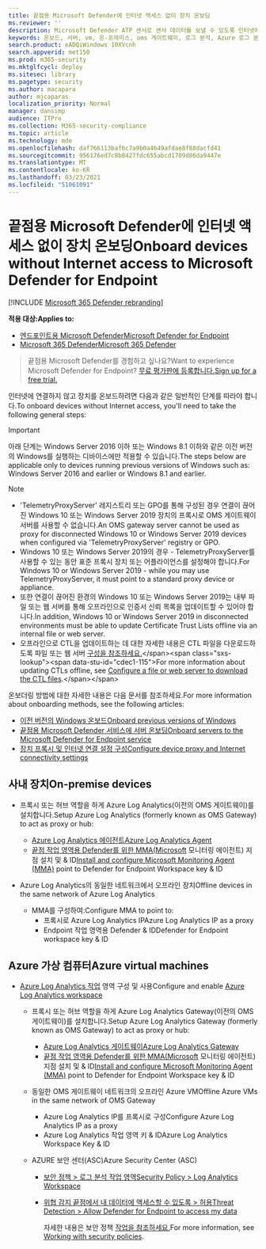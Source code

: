 ```yaml
---
title: 끝점용 Microsoft Defender에 인터넷 액세스 없이 장치 온보딩
ms.reviewer: ''
description: Microsoft Defender ATP 센서로 센서 데이터를 보낼 수 있도록 인터넷에 연결하지 않고 장치 온보딩
keywords: 온보드, 서버, vm, 온-프레미스, oms 게이트웨이, 로그 분석, Azure 로그 분석, mma
search.product: eADQiWindows 10XVcnh
search.appverid: met150
ms.prod: m365-security
ms.mktglfcycl: deploy
ms.sitesec: library
ms.pagetype: security
ms.author: macapara
author: mjcaparas
localization_priority: Normal
manager: dansimp
audience: ITPro
ms.collection: M365-security-compliance
ms.topic: article
ms.technology: mde
ms.openlocfilehash: daf766113baf6c7a9b0a4649afdae8f88dacfd41
ms.sourcegitcommit: 956176ed7c8b8427fdc655abcd1709d86da9447e
ms.translationtype: MT
ms.contentlocale: ko-KR
ms.lasthandoff: 03/23/2021
ms.locfileid: "51061091"
---
```

# <a name="onboard-devices-without-internet-access-to-microsoft-defender-for-endpoint"></a><span data-ttu-id="cdec1-104">끝점용 Microsoft Defender에 인터넷 액세스 없이 장치 온보딩</span><span class="sxs-lookup"><span data-stu-id="cdec1-104">Onboard devices without Internet access to Microsoft Defender for Endpoint</span></span>

[!INCLUDE [Microsoft 365 Defender rebranding](../../includes/microsoft-defender.md)]


<span data-ttu-id="cdec1-105">**적용 대상:**</span><span class="sxs-lookup"><span data-stu-id="cdec1-105">**Applies to:**</span></span>
- [<span data-ttu-id="cdec1-106">엔드포인트용 Microsoft Defender</span><span class="sxs-lookup"><span data-stu-id="cdec1-106">Microsoft Defender for Endpoint</span></span>](https://go.microsoft.com/fwlink/p/?linkid=2146631)
- [<span data-ttu-id="cdec1-107">Microsoft 365 Defender</span><span class="sxs-lookup"><span data-stu-id="cdec1-107">Microsoft 365 Defender</span></span>](https://go.microsoft.com/fwlink/?linkid=2118804)

> <span data-ttu-id="cdec1-108">끝점용 Microsoft Defender를 경험하고 싶나요?</span><span class="sxs-lookup"><span data-stu-id="cdec1-108">Want to experience Microsoft Defender for Endpoint?</span></span> [<span data-ttu-id="cdec1-109">무료 평가판에 등록합니다.</span><span class="sxs-lookup"><span data-stu-id="cdec1-109">Sign up for a free trial.</span></span>](https://www.microsoft.com/microsoft-365/windows/microsoft-defender-atp?ocid=docs-wdatp-exposedapis-abovefoldlink)


<span data-ttu-id="cdec1-110">인터넷에 연결하지 않고 장치를 온보드하려면 다음과 같은 일반적인 단계를 따라야 합니다.</span><span class="sxs-lookup"><span data-stu-id="cdec1-110">To onboard devices without Internet access, you'll need to take the following general steps:</span></span>

> [!IMPORTANT] 
> <span data-ttu-id="cdec1-111">아래 단계는 Windows Server 2016 이하 또는 Windows 8.1 이하와 같은 이전 버전의 Windows를 실행하는 디바이스에만 적용할 수 있습니다.</span><span class="sxs-lookup"><span data-stu-id="cdec1-111">The steps below are applicable only to devices running previous versions of Windows such as: Windows Server 2016 and earlier or Windows 8.1 and earlier.</span></span>

> [!NOTE]
> - <span data-ttu-id="cdec1-112">'TelemetryProxyServer' 레지스트리 또는 GPO를 통해 구성된 경우 연결이 끊어진 Windows 10 또는 Windows Server 2019 장치의 프록시로 OMS 게이트웨이 서버를 사용할 수 없습니다.</span><span class="sxs-lookup"><span data-stu-id="cdec1-112">An OMS gateway server cannot be used as proxy for disconnected Windows 10 or Windows Server 2019 devices when configured via 'TelemetryProxyServer' registry or GPO.</span></span>
> - <span data-ttu-id="cdec1-113">Windows 10 또는 Windows Server 2019의 경우 - TelemetryProxyServer를 사용할 수 있는 동안 표준 프록시 장치 또는 어플라이언스를 설정해야 합니다.</span><span class="sxs-lookup"><span data-stu-id="cdec1-113">For Windows 10 or Windows Server 2019 - while you may use TelemetryProxyServer, it must point to a standard proxy device or appliance.</span></span>
> - <span data-ttu-id="cdec1-114">또한 연결이 끊어진 환경의 Windows 10 또는 Windows Server 2019는 내부 파일 또는 웹 서버를 통해 오프라인으로 인증서 신뢰 목록을 업데이트할 수 있어야 합니다.</span><span class="sxs-lookup"><span data-stu-id="cdec1-114">In addition, Windows 10 or Windows Server 2019 in disconnected environments must be able to update Certificate Trust Lists offline via an internal file or web server.</span></span>
> - <span data-ttu-id="cdec1-115">오프라인으로 CTL을 업데이트하는 데 대한 자세한 내용은 CTL 파일을 다운로드하도록 파일 또는 웹 서버 [구성을 참조하세요.](https://docs.microsoft.com/previous-versions/windows/it-pro/windows-server-2012-r2-and-2012/dn265983(v=ws.11)#configure-a-file-or-web-server-to-download-the-ctl-files)</span><span class="sxs-lookup"><span data-stu-id="cdec1-115">For more information about updating CTLs offline, see [Configure a file or web server to download the CTL files](https://docs.microsoft.com/previous-versions/windows/it-pro/windows-server-2012-r2-and-2012/dn265983(v=ws.11)#configure-a-file-or-web-server-to-download-the-ctl-files).</span></span>

<span data-ttu-id="cdec1-116">온보더링 방법에 대한 자세한 내용은 다음 문서를 참조하세요.</span><span class="sxs-lookup"><span data-stu-id="cdec1-116">For more information about onboarding methods, see the following articles:</span></span>
- [<span data-ttu-id="cdec1-117">이전 버전의 Windows 온보드</span><span class="sxs-lookup"><span data-stu-id="cdec1-117">Onboard previous versions of Windows</span></span>](https://docs.microsoft.com/microsoft-365/security/defender-endpoint/onboard-downlevel)
- [<span data-ttu-id="cdec1-118">끝점용 Microsoft Defender 서비스에 서버 온보딩</span><span class="sxs-lookup"><span data-stu-id="cdec1-118">Onboard servers to the Microsoft Defender for Endpoint service</span></span>](https://docs.microsoft.com/microsoft-365/security/defender-endpoint/configure-server-endpoints#windows-server-2008-r2-sp1--windows-server-2012-r2-and-windows-server-2016)
- [<span data-ttu-id="cdec1-119">장치 프록시 및 인터넷 연결 설정 구성</span><span class="sxs-lookup"><span data-stu-id="cdec1-119">Configure device proxy and Internet connectivity settings</span></span>](https://docs.microsoft.com/microsoft-365/security/defender-endpoint/configure-proxy-internet#configure-the-proxy-server-manually-using-a-registry-based-static-proxy)

## <a name="on-premise-devices"></a><span data-ttu-id="cdec1-120">사내 장치</span><span class="sxs-lookup"><span data-stu-id="cdec1-120">On-premise devices</span></span>

- <span data-ttu-id="cdec1-121">프록시 또는 허브 역할을 하게 Azure Log Analytics(이전의 OMS 게이트웨이)를 설치합니다.</span><span class="sxs-lookup"><span data-stu-id="cdec1-121">Setup Azure Log Analytics (formerly known as OMS Gateway) to act as proxy or hub:</span></span>
  - [<span data-ttu-id="cdec1-122">Azure Log Analytics 에이전트</span><span class="sxs-lookup"><span data-stu-id="cdec1-122">Azure Log Analytics Agent</span></span>](https://docs.microsoft.com/azure/azure-monitor/platform/gateway#download-the-log-analytics-gateway)
  - <span data-ttu-id="cdec1-123">[끝점 작업 영역용 Defender를 위한 MMA(Microsoft](configure-server-endpoints.md#install-and-configure-microsoft-monitoring-agent-mma-to-report-sensor-data-to-microsoft-defender-for-endpoint) 모니터링 에이전트) 지점 설치 및 & ID</span><span class="sxs-lookup"><span data-stu-id="cdec1-123">[Install and configure Microsoft Monitoring Agent (MMA)](configure-server-endpoints.md#install-and-configure-microsoft-monitoring-agent-mma-to-report-sensor-data-to-microsoft-defender-for-endpoint) point to Defender for Endpoint Workspace key & ID</span></span>

- <span data-ttu-id="cdec1-124">Azure Log Analytics의 동일한 네트워크에서 오프라인 장치</span><span class="sxs-lookup"><span data-stu-id="cdec1-124">Offline devices in the same network of Azure Log Analytics</span></span>
  -  <span data-ttu-id="cdec1-125">MMA를 구성하여:</span><span class="sxs-lookup"><span data-stu-id="cdec1-125">Configure MMA to point to:</span></span>
     - <span data-ttu-id="cdec1-126">프록시로 Azure Log Analytics IP</span><span class="sxs-lookup"><span data-stu-id="cdec1-126">Azure Log Analytics IP as a proxy</span></span>
     - <span data-ttu-id="cdec1-127">Endpoint 작업 영역용 Defender & ID</span><span class="sxs-lookup"><span data-stu-id="cdec1-127">Defender for Endpoint workspace key & ID</span></span>

## <a name="azure-virtual-machines"></a><span data-ttu-id="cdec1-128">Azure 가상 컴퓨터</span><span class="sxs-lookup"><span data-stu-id="cdec1-128">Azure virtual machines</span></span>
- <span data-ttu-id="cdec1-129">[Azure Log Analytics 작업](https://docs.microsoft.com/azure/azure-monitor/platform/gateway) 영역 구성 및 사용</span><span class="sxs-lookup"><span data-stu-id="cdec1-129">Configure and enable [Azure Log Analytics workspace](https://docs.microsoft.com/azure/azure-monitor/platform/gateway)</span></span>

    - <span data-ttu-id="cdec1-130">프록시 또는 허브 역할을 하게 Azure Log Analytics Gateway(이전의 OMS 게이트웨이)를 설치합니다.</span><span class="sxs-lookup"><span data-stu-id="cdec1-130">Setup Azure Log Analytics Gateway (formerly known as OMS Gateway) to act as proxy or hub:</span></span>
      - [<span data-ttu-id="cdec1-131">Azure Log Analytics 게이트웨이</span><span class="sxs-lookup"><span data-stu-id="cdec1-131">Azure Log Analytics Gateway</span></span>](https://docs.microsoft.com/azure/azure-monitor/platform/gateway#download-the-log-analytics-gateway)
      - <span data-ttu-id="cdec1-132">[끝점 작업 영역용 Defender를 위한 MMA(Microsoft](configure-server-endpoints.md#install-and-configure-microsoft-monitoring-agent-mma-to-report-sensor-data-to-microsoft-defender-for-endpoint) 모니터링 에이전트) 지점 설치 및 & ID</span><span class="sxs-lookup"><span data-stu-id="cdec1-132">[Install and configure Microsoft Monitoring Agent (MMA)](configure-server-endpoints.md#install-and-configure-microsoft-monitoring-agent-mma-to-report-sensor-data-to-microsoft-defender-for-endpoint) point to Defender for Endpoint Workspace key & ID</span></span>
    - <span data-ttu-id="cdec1-133">동일한 OMS 게이트웨이 네트워크의 오프라인 Azure VM</span><span class="sxs-lookup"><span data-stu-id="cdec1-133">Offline Azure VMs in the same network of OMS Gateway</span></span>
      - <span data-ttu-id="cdec1-134">Azure Log Analytics IP를 프록시로 구성</span><span class="sxs-lookup"><span data-stu-id="cdec1-134">Configure Azure Log Analytics IP as a proxy</span></span>
      - <span data-ttu-id="cdec1-135">Azure Log Analytics 작업 영역 키 & ID</span><span class="sxs-lookup"><span data-stu-id="cdec1-135">Azure Log Analytics Workspace Key & ID</span></span>

    - <span data-ttu-id="cdec1-136">AZURE 보안 센터(ASC)</span><span class="sxs-lookup"><span data-stu-id="cdec1-136">Azure Security Center (ASC)</span></span>
      - [<span data-ttu-id="cdec1-137">보안 정책 \> 로그 분석 작업 영역</span><span class="sxs-lookup"><span data-stu-id="cdec1-137">Security Policy \> Log Analytics Workspace</span></span>](https://docs.microsoft.com/azure/security-center/security-center-wdatp#enable-windows-defender-atp-integration)
      - [<span data-ttu-id="cdec1-138">위협 감지 끝점에서 내 데이터에 액세스할 수 있도록 \> 허용</span><span class="sxs-lookup"><span data-stu-id="cdec1-138">Threat Detection \> Allow Defender for Endpoint to access my data</span></span>](https://docs.microsoft.com/azure/security-center/security-center-wdatp#enable-windows-defender-atp-integration)

        <span data-ttu-id="cdec1-139">자세한 내용은 보안 정책 [작업을 참조하세요.](https://docs.microsoft.com/azure/security-center/tutorial-security-policy)</span><span class="sxs-lookup"><span data-stu-id="cdec1-139">For more information, see [Working with security policies](https://docs.microsoft.com/azure/security-center/tutorial-security-policy).</span></span>
